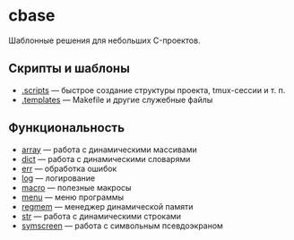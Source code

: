 # cbase
Шаблонные решения для небольших C-проектов.

## Скрипты и шаблоны
 * [.scripts](.scripts) — быстрое создание структуры проекта, tmux-сессии и т. п.
 * [.templates](.templates) — Makefile и другие служебные файлы

## Функциональность
 * [array](array) — работа с динамическими массивами
 * [dict](dict) — работа с динамическими словарями
 * [err](err) — обработка ошибок
 * [log](log) — логирование
 * [macro](macro) — полезные макросы
 * [menu](menu) — меню программы
 * [regmem](regmem) — менеджер динамической памяти
 * [str](str) — работа с динамическими строками
 * [symscreen](symscreen) — работа с символьным псевдоэкраном

